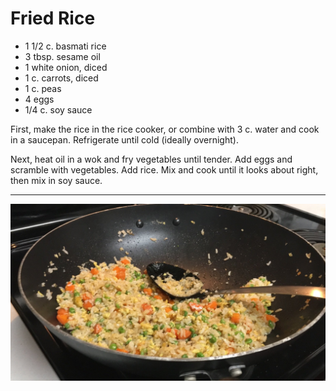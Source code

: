# Fried Rice

- 1 1/2 c. basmati rice
- 3 tbsp. sesame oil
- 1 white onion, diced
- 1 c. carrots, diced
- 1 c. peas
- 4 eggs
- 1/4 c. soy sauce

First, make the rice in the rice cooker, or combine with 3 c. water and cook in
a saucepan. Refrigerate until cold (ideally overnight).

Next, heat oil in a wok and fry vegetables until tender. Add eggs and scramble
with vegetables. Add rice. Mix and cook until it looks about right, then mix in
soy sauce.

---

![fried rice](../images/fried-rice.jpg)
